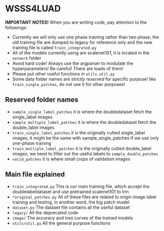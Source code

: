 # WSSS4LUAD

**IMPORTANT NOTES!**
When you are writing code, pay attention to the followings:

- Currently we will only use one phase training rather than two phase, the old training file are dumped to legacy for reference only and the new training file is called `train_integrated.py`
- All of the models currently using are scalenet101, it is located in the `network` folder
- Avoid hard code! Always use the argparser to modulate the hyperparameters! Be careful! There are loads of them!
- Please put other useful functions in `utils.util.py`
- Some data folder names are *strictly reserved* for specific purpose! like `train_single_patches`, do not use it for other purposes!



## Reserved folder names

- `sample_single_label_patches` it is where the doubledataset fetch the single_label images
- `sample_multiple_label_patches` it is where the doubledataset fetch the double_label images
- `train_single_label_patches` it is the originally cutted single_label images, it might be the same with sample_single_patches if we use only one-phase training
- `train_multiple_label_patches` it is the originally cutted double_label images, we need to filter out the useful labels to `sample_double_patches`
- `valid_patches` it is where small crops of validation images

## Main file explained
- `train_integrated.py` This is our main training file, which accept the doublelabeldataset and use pretrained scalenet101 to trin
- `*original_patches.py` All of these files are related to origin image label training and testing, in another word, the big patch model
- `dataset.py` The dataset file contains all the useful dataset
- `legacy/` All the deprecated code
- `image/` The accuracy and loss curves of the trained models
- `utils/util.py` All the general purpose functions